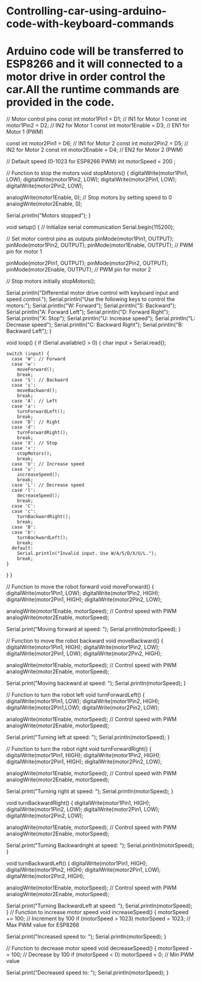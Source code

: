 # Controlling-car-using-arduino-code-with-keyboard-commands
# Arduino code will be transferred to ESP8266 and it will connected to a motor drive in order control the car.All the runtime commands are provided in the code.
// Motor control pins
const int motor1Pin1 = D1;  // IN1 for Motor 1
const int motor1Pin2 = D2;  // IN2 for Motor 1
const int motor1Enable = D3; // EN1 for Motor 1 (PWM)

const int motor2Pin1 = D6;  // IN1 for Motor 2
const int motor2Pin2 = D5;  // IN2 for Motor 2
const int motor2Enable = D4; // EN2 for Motor 2 (PWM)

// Default speed (0-1023 for ESP8266 PWM)
int motorSpeed = 200 ;

// Function to stop the motors
void stopMotors() {
  digitalWrite(motor1Pin1, LOW);
  digitalWrite(motor1Pin2, LOW);
  digitalWrite(motor2Pin1, LOW);
  digitalWrite(motor2Pin2, LOW);
  
  analogWrite(motor1Enable, 0); // Stop motors by setting speed to 0
  analogWrite(motor2Enable, 0);
  
  Serial.println("Motors stopped");
}

void setup() {
  // Initialize serial communication
  Serial.begin(115200);

  // Set motor control pins as outputs
  pinMode(motor1Pin1, OUTPUT);
  pinMode(motor1Pin2, OUTPUT);
  pinMode(motor1Enable, OUTPUT); // PWM pin for motor 1

  pinMode(motor2Pin1, OUTPUT);
  pinMode(motor2Pin2, OUTPUT);
  pinMode(motor2Enable, OUTPUT); // PWM pin for motor 2

  // Stop motors initially
  stopMotors();

  Serial.println("Differential motor drive control with keyboard input and speed control.");
  Serial.println("Use the following keys to control the motors:");
  Serial.println("W: Forward");
  Serial.println("S: Backward");
  Serial.println("A: Forward Left");
  Serial.println("D: Forward Right");
  Serial.println("X: Stop");
  Serial.println("U: Increase speed");
  Serial.println("L: Decrease speed");
  Serial.println("C: Backward Right");
  Serial.println("B: Backward Left"); 
}

void loop() {
  if (Serial.available() > 0) {
    char input = Serial.read();

    switch (input) {
      case 'W': // Forward
      case 'w':
        moveForward();
        break;
      case 'S': // Backward
      case 's':
        moveBackward();
        break;
      case 'A': // Left
      case 'a':
        turnForwardLeft();
        break;
      case 'D': // Right
      case 'd':
        turnForwardRight();
        break;
      case 'X': // Stop
      case 'x':
        stopMotors();
        break;
      case 'U': // Increase speed
      case 'u':
        increaseSpeed();
        break;
      case 'L': // Decrease speed
      case 'l':
        decreaseSpeed();
        break;
      case 'C':
      case 'c':
        turnBackwardRight();
        break;
      case 'B':
      case 'b':
        turnBackwardLeft();
        break;
      default:
        Serial.println("Invalid input. Use W/A/S/D/X/U/L.");
        break;
    }
  }
}

// Function to move the robot forward
void moveForward() {
  digitalWrite(motor1Pin1, LOW);
  digitalWrite(motor1Pin2, HIGH);
  digitalWrite(motor2Pin1, HIGH);
  digitalWrite(motor2Pin2, LOW);
  
  analogWrite(motor1Enable, motorSpeed); // Control speed with PWM
  analogWrite(motor2Enable, motorSpeed);
  
  Serial.print("Moving forward at speed: ");
  Serial.println(motorSpeed);
}

// Function to move the robot backward
void moveBackward() {
  digitalWrite(motor1Pin1, HIGH);
  digitalWrite(motor1Pin2, LOW);
  digitalWrite(motor2Pin1, LOW);
  digitalWrite(motor2Pin2, HIGH);
  
  analogWrite(motor1Enable, motorSpeed); // Control speed with PWM
  analogWrite(motor2Enable, motorSpeed);
  
  Serial.print("Moving backward at speed: ");
  Serial.println(motorSpeed);
}

// Function to turn the robot left
void turnForwardLeft() {
  digitalWrite(motor1Pin1, LOW);
  digitalWrite(motor1Pin2, HIGH);
  digitalWrite(motor2Pin1,LOW);
  digitalWrite(motor2Pin2, LOW);
  
  analogWrite(motor1Enable, motorSpeed); // Control speed with PWM
  analogWrite(motor2Enable, motorSpeed);
  
  Serial.print("Turning left at speed: ");
  Serial.println(motorSpeed);
}

// Function to turn the robot right
void turnForwardRight() {
  digitalWrite(motor1Pin1, HIGH);
  digitalWrite(motor1Pin2, HIGH);
  digitalWrite(motor2Pin1, HIGH);
  digitalWrite(motor2Pin2, LOW);
  
  analogWrite(motor1Enable, motorSpeed); // Control speed with PWM
  analogWrite(motor2Enable, motorSpeed);
  
  Serial.print("Turning right at speed: ");
  Serial.println(motorSpeed);
}

void turnBackwardRight() {
  digitalWrite(motor1Pin1, HIGH);
  digitalWrite(motor1Pin2, LOW);
  digitalWrite(motor2Pin1, LOW);
  digitalWrite(motor2Pin2, LOW);
  
  analogWrite(motor1Enable, motorSpeed); // Control speed with PWM
  analogWrite(motor2Enable, motorSpeed);
  
  Serial.print("Turning Backwardright at speed: ");
  Serial.println(motorSpeed);
}

void turnBackwardLeft() {
  digitalWrite(motor1Pin1, HIGH);
  digitalWrite(motor1Pin2, HIGH);
  digitalWrite(motor2Pin1, LOW);
  digitalWrite(motor2Pin2, HIGH);
  
  analogWrite(motor1Enable, motorSpeed); // Control speed with PWM
  analogWrite(motor2Enable, motorSpeed);
  
  Serial.print("Turning BackwardLeft at speed: ");
  Serial.println(motorSpeed);
}
// Function to increase motor speed
void increaseSpeed() {
  motorSpeed += 100; // Increment by 100
  if (motorSpeed > 1023) motorSpeed = 1023; // Max PWM value for ESP8266
  
  Serial.print("Increased speed to: ");
  Serial.println(motorSpeed);
}

// Function to decrease motor speed
void decreaseSpeed() {
  motorSpeed -= 100; // Decrease by 100
  if (motorSpeed < 0) motorSpeed = 0; // Min PWM value
  
  Serial.print("Decreased speed to: ");
  Serial.println(motorSpeed);
}
  

